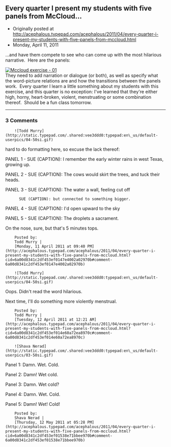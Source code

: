 ## Every quarter I present my students with five panels from McCloud...

 * Originally posted at http://acephalous.typepad.com/acephalous/2011/04/every-quarter-i-present-my-students-with-five-panels-from-mccloud.html
 * Monday, April 11, 2011



...and have them compete to see who can come up with the most hilarious narrative.  Here are the panels:

[![Mccloud exercise - 01](http://acephalous.typepad.com/.a/6a00d8341c2df453ef0147e3ff5f4a970b-500wi "Mccloud exercise - 01")](http://acephalous.typepad.com/.a/6a00d8341c2df453ef0147e3ff5f4a970b-popup)   
They need to add narration or dialogue (or both), as well as specify what the word-picture relations are and how the transitions between the panels work.  Every quarter I learn a little something about my students with this exercise, and this quarter is no exception: I've learned that they're either high, horny, heart-broken, violent, menstruating or some combination thereof.  Should be a fun class tomorrow.

		

* * *

### 3 Comments 

		

                
[]()

	

		![Todd Murry](http://static.typepad.com/.shared:vee3ddd0:typepad:en\_us/default-userpics/04-50si.gif)
	

	

		

hard to do formatting here, so excuse the lack thereof:

PANEL 1 - SUE (CAPTION): I remember the early winter rains in west Texas, growing up.

PANEL 2 - SUE (CAPTION): The cows would skirt the trees, and tuck their heads.

PANEL 3 - SUE (CAPTION): The water a wall, feeling cut off  

          SUE (CAPTION): but connected to something bigger.

PANEL 4 - SUE (CAPTION): I'd open upward to the sky

PANEL 5 - SUE (CAPTION): The droplets a sacrament.

On the nose, sure, but that's 5 minutes tops.

	

		Posted by:
		Todd Murry |
		[Monday, 11 April 2011 at 09:40 PM](http://acephalous.typepad.com/acephalous/2011/04/every-quarter-i-present-my-students-with-five-panels-from-mccloud.html?cid=6a00d8341c2df453ef0147e4002a02970b#comment-6a00d8341c2df453ef0147e4002a02970b)

[]()

	

		![Todd Murry](http://static.typepad.com/.shared:vee3ddd0:typepad:en\_us/default-userpics/04-50si.gif)
	

	

		

Oops.  Didn't read the word hilarious.

Next time, I'll do something more violently menstrual.

	

		Posted by:
		Todd Murry |
		[Tuesday, 12 April 2011 at 12:21 AM](http://acephalous.typepad.com/acephalous/2011/04/every-quarter-i-present-my-students-with-five-panels-from-mccloud.html?cid=6a00d8341c2df453ef014e60a72ea8970c#comment-6a00d8341c2df453ef014e60a72ea8970c)

[]()

	

		![Shava Nerad](http://static.typepad.com/.shared:vee3ddd0:typepad:en\_us/default-userpics/03-50si.gif)
	

	

		

Panel 1:  Damn.  Wet.  Cold.  

Panel 2:  Damn!  Wet cold.  

Panel 3:  Damn.  Wet cold?  

Panel 4:  Damn.  Wet.  Cold.  

Panel 5:  Damn!  Wet!  Cold!

	

		Posted by:
		Shava Nerad |
		[Thursday, 12 May 2011 at 05:28 PM](http://acephalous.typepad.com/acephalous/2011/04/every-quarter-i-present-my-students-with-five-panels-from-mccloud.html?cid=6a00d8341c2df453ef01538e71bbee970b#comment-6a00d8341c2df453ef01538e71bbee970b)

		

        